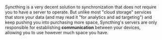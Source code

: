 ---
---

Syncthing is a very decent solution to synchronization that does not require you to have a server to operate. But unlike most "cloud storage" services that store your data (and may read it "for analytics and ad targeting") and keep pushing you into purchasing more space, Syncthing's servers are only responsible for establishing **communication** between your devices, allowing you to use however much space you have.


